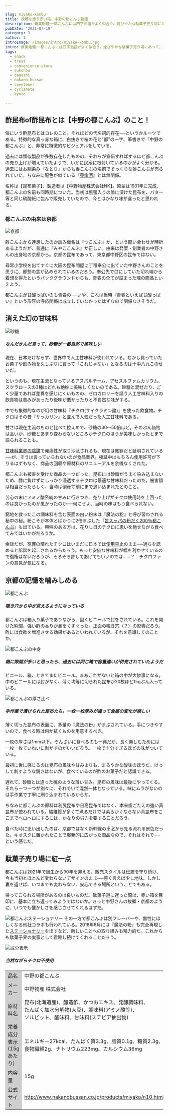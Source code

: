 ```yaml
---

slug: miyako-konbu
title: 故郷を想う赤い箱、中野の都こんぶ物語
description: 質実剛健──都こんぶには四字熟語がよく似合う。煌びやかな駄菓子売り場にあって、真っ赤な箱に白抜きの文字。これ以上ないほどにシンプルを貫く駄菓子が90年間愛され続ける理由を探った。
pubDate: "2021-07-19"
category: 3
author: 1
introImage: /images/intro/miyako-konbu.jpg
intro: 質実剛健──都こんぶには四字熟語がよく似合う。煌びやかな駄菓子売り場にあって、真っ赤な箱に白抜きの文字。これ以上ないほどにシンプルを貫く駄菓子が90年間愛され続ける理由を探った。
tags:
  - snack
  - treat
  - convenience-store
  - sukonbu
  - dagashi
  - nakano-bussan
  - sweetener
  - cyclamate
  - kyoto

---
```


## 酢昆布of酢昆布とは【中野の都こんぶ】のこと！
俗にいう酢昆布とはコレのこと。それほどの代名詞的存在──というかルーツである。特徴的な真っ赤な箱に、白抜きで桜の花と"都"の一字、筆書きで『中野の都こんぶ』と、非常に特徴的なビジュアルをしている。

過去には類似製品が多数存在したものの、それらが宣伝すればするほど都こんぶの売り上げが増えていたようで、いかに民衆に根付いているのかがよく分かる。過去にはお馴染み『なとり』からも寿こんぶの名前でそっくりな酢こんぶが売られていた。ちなみに配色が似ている『<a href="http://www.yomeishu.co.jp/" target="_blank" rel="noopener">養命酒</a>』とは無関係。

名称は【昆布菓子】、製造者は【中野物産株式会社NK】。原型は1931年に完成、都こんぶの名前も同時期についた。当初は黒蜜入りの酢に漬けた昆布を、バター等と同じ硫酸紙に包んで販売していたので、今とはかなり味が違ったと思われる。
### 都こんぶの由来は京都

![京都](/toriscript-site/images/miyako-konbu/1.jpg)

酢こんぶから連想したのか読み仮名は『つこんぶ』か、という問い合わせが時折あるようだが、普通に『みやここんぶ』が正しい。由来は発案・創業者の中野さんの出身地の京都から。京都の昆布であって、東京都中野区の昆布ではない。

尋常小学校を出てすぐに大阪の昆布問屋に丁稚奉公に出ていた中野さんのことを思うに、郷愁の念が込められているのだろう。奉公先で口にしていた切れ端から着想を得たというバックグラウンドからも、青春の全てが詰まった魂の商品といえよう。

都こんぶが甘酸っぱいのも青春の──いや、これは当時『青春といえば甘酸っぱい』という形容の呼応関係は成立していなかったはずなので関係なさそうだ。
## 消えた幻の甘味料

![砂糖](/toriscript-site/images/miyako-konbu/2.jpg)
<h5 class="note-box">なんだかんだ言って、砂糖が一番自然で美味しい</h5>

現在、日本だけならず、世界中で人工甘味料が使われている。むかし買っていたお菓子や飲み物を久しぶりに買って「これじゃない」となるのは十中八九このせいだ。

というのも、現在主流となっているアスパルテーム、アセスルファムカリウム、スクラロースの3種はどれも絶妙に美味しくないのである。砂糖と混ぜたり、ごく少量であれば差異を感じにくいものの、ゼロカロリーを謳う人工甘味料入りの飲食物は苦みがあったり後味が悪かったりと不自然な味がする。

中でも象徴的なのが幻の甘味料『チクロ(サイクラミン酸)』を使った飲食物。チクロはその昔『サッカリン』と並んで人気だった人工甘味料である。

甘さは現在主流のものと比べて控えめで、砂糖の30～50倍ほど。そのぶん価格は高いが、砂糖とあまり変わらないどころかチクロのほうが美味しかったとまで語られることも。

<a href="http://www.wiley.co.jp/blog/pse/?p=34021" target="_blank" rel="noopener">甘味料業界の陰謀</a>で発癌性が取り沙汰されるも、現在は冤罪だと証明されている──が、そうは言っていられないのが食品業界。検証中はもちろん使用許可が下りるはずもなく、商品の回収や原材料のリニューアルを余儀なくされた。

都こんぶも被害を受けた商品の一つだった。昆布には砂糖がうまく染み込まないため、酢に負けずにしっかり浸透するチクロは最適な甘味料だったのだ。被害額は相当だったらしく、当時は倒産寸前にまで追い込まれたとのこと。

苦心の末にアミノ酸系統の甘みに行きつき、売り上げがチクロ使用時を上回ったのは良かったのか悪かったのか──何にせよ、当時の味はもう食べられない。

窮地を救ったこの調味料を含む表面の白い粉末は『魔法の粉』と呼び習わされる秘中の秘。粉こそが本体とばかりに2倍まぶした『<a href="http://www.nakanobussan.co.jp/products/iroiro/umasuppaKonadakuN12.html" target="_blank" rel="noopener">旨スッパの粉だく200％都こんぶ</a>』も出ている。興味のある方は、在りし日のチクロに思いを馳せながら食べてみてはいかがだろうか。

余談だが、冤罪の晴れたチクロはいまだに日本では<a href="http://www.fsc.go.jp/sonota/hazard/tenka_2.pdf" target="_blank" rel="noopener">使用禁止</a>のまま──過ちを認めると訴訟を起こされるからだろう。もっと安価な甘味料が幅を利かせているので復権はないだろうが、そろそろ許してあげてもいいのでは……？　チクロファンの意見が気になる。

## 京都の記憶を噛みしめる


![都こんぶ](/toriscript-site/images/miyako-konbu/3.jpg)
<h5 class="note-box">覗き穴から中が見えるようになっている</h5>
都こんぶは箱入り菓子でありながら、固くビニールで封をされている。これを開けた瞬間、強い酢の香りが鼻をくすぐった。正面の覗き穴（？）の影響だろう。酢には食欲を増進させる効果があるといわれているが、それを意識してのことか。


![都こんぶの中身](/toriscript-site/images/miyako-konbu/4.jpg)
<h5 class="note-box">箱に隙間が多いと思ったら、過去には同じ箱で容量違いが併売されていたようだ</h5>
ビニール、箱、ときてまたビニール。まあこれがないと箱の中が大惨事になる。中のビニールには封がなく、薄く均等に切られた昆布が20枚ほど15gぶん入っている。

![都こんぶの厚さ比べ](/toriscript-site/images/miyako-konbu/5.jpg)
<h5 class="note-box">手作業で漬けられた昆布たち。一枚一枚厚みが違って食感の変化が楽しい</h5>
薄く切った昆布の表面に、多量の『魔法の粉』がまぶされている。手につきやすいので、食べる時は何か拭くものを用意するべき。

一枚の厚さは1mm以下。ぞんざいに食べるのも一興だが、長く楽しむためには一枚一枚ていねいに剥がすのがいいだろう。一枚で十分すぎるほどの味がついている。

最初に舌に感じるのは昆布の風味や甘みよりも、まろやかな酸味のほうだ。けっして刺すような鋭さはないが、食べているのが酢のお菓子だと認識できる。

遅れて、砂糖とは違った桃のような薄い甘み。昆布の風味は最後にやってくる。それら一つ一つが別々に、それでいて混然一体となっている。味にムラがないのは手作業で丁寧に刷り込まれているからか。

ちなみに都こんぶの原料は利尻昆布や日高昆布ではなく、本来歯ごたえの強い真昆布が使われている。繊維質が多くて煮るだけでは柔らかくならない真昆布をここまでヘロヘロにするには、かなりの労力を要することだろう。

食べた時に思い出したのは、京都ではなく新幹線の車窓から見る流れる景色だった。キオスクに置かれたことで爆発的に広がった商品なので、それはそれで──という感じだ。

## 駄菓子売り場に紅一点
都こんぶは2021年で誕生から90年を迎える。販売スタイルは伝統を守り続け、今も当初とほとんど変わらないデザインのまま──悪く言えば少し地味、しかし裏を返せば、いつまでも変わらない、安心できる場所ということでもある。

帰ってこられる場所があるのは良いものだ。駄菓子道に迷った際は、赤い箱を目印に、基本に立ち返ってみようではないか。きっと中野さんの故郷・京都のように、いつでも懐かしさを感じさせてくれるはずだ。

![都こんぶステーショナリー](/toriscript-site/images/miyako-konbu/6.jpg)
その一方で都こんぶは別フレーバーや、無性にほしくなる他社コラボも行われている。2018年8月には『魔法の粉』も完全再現した<a href="https://prtimes.jp/main/html/rd/p/000000045.000026530.html" target="_blank" rel="noopener">ステーショナリー</a>を出すなど、新しいことへの取り組みも精力的だ。これからも駄菓子界の実家として君臨し続けてくれることだろう。


![成分表示](/toriscript-site/images/miyako-konbu/7.jpg)
<h5 class="note-box">当然ながらチクロ不使用</h5>

<div class="overflow-x-auto">
<table class="skeletonTable" border="0" width="100%" cellspacing="0" cellpadding="1">
<tbody>
<tr>
<td style="width: 140px;" bgcolor="#cecece">品名</td>
<td>中野の都こんぶ</td>
</tr>
<tr>
<td bgcolor="#cecece">メーカー</td>
<td>中野物産 株式会社</td>
</tr>
<tr>
<td bgcolor="#cecece">原材料名</td>
<td>
昆布(北海道産)、醸造酢、かつおエキス、発酵調味料、<br />たんぱく加水分解物(大豆)、調味料(アミノ酸等)、<br />ソルビット、酸味料、甘味料(ステビア抽出物)
</td>
</tr>
<tr>
<td bgcolor="#cecece">栄養成分表示<br />(15gあたり)</td>
<td>エネルギー27kcal、たんぱく質3.3g、脂質0.1g、糖質2.3g、<br />食物繊維2g、ナトリウム223mg、カルシウム36mg</td>
</tr>
<tr>
<td bgcolor="#cecece">内容量</td>
<td>15g</td>
</tr>
<tr>
<td bgcolor="#cecece">公式サイト</td>
<td><a href="http://www.nakanobussan.co.jp/products/miyako/n10.html" target="_blank" rel="noopener">http://www.nakanobussan.co.jp/products/miyako/n10.html</a></td>
</tr>
</tbody>
</table>
</div>